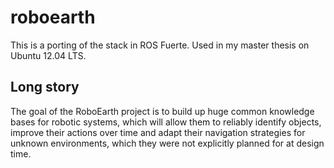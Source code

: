 roboearth
=========

This is a porting of the stack in ROS Fuerte. Used in my master thesis on Ubuntu 12.04 LTS.

Long story
----------
The goal of the RoboEarth project is to build up huge common knowledge bases for robotic systems, which will allow them to reliably identify objects, improve their actions over time and adapt their navigation strategies for unknown environments, which they were not explicitly planned for at design time.
